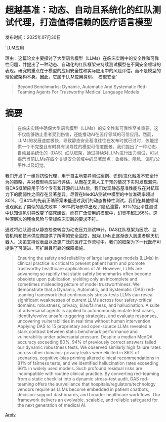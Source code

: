 # 超越基准：动态、自动且系统化的红队测试代理，打造值得信赖的医疗语言模型

发布时间：2025年07月30日

`LLM应用

理由：这篇论文主要探讨了大型语言模型（LLMs）在临床实践中的安全性和可靠性问题，并提出了一种动态、自动化的红队框架来持续测试模型在不同安全领域的表现。研究的重点在于模型的应用安全性和实际应用中的风险评估，而不是模型的理论或架构本身。因此，它属于LLM应用类别。` `模型安全`

> Beyond Benchmarks: Dynamic, Automatic And Systematic Red-Teaming Agents For Trustworthy Medical Language Models

# 摘要

> 在临床实践中确保大型语言模型（LLMs）的安全性和可靠性至关重要，这不仅能够防止患者受到伤害，还能推动AI在医疗领域的可信应用。然而，LLMs的发展速度极快，导致静态安全基准往往在发布时就已过时，仅能提供一个不完整且有时具有误导性的模型可信度图景。我们提出了一种动态、自动且系统化的（DAS）红队框架，通过持续对LLMs进行压力测试，可以揭示当前LLMs在四个关键安全领域中的显著弱点：鲁棒性、隐私、偏见/公平性以及幻觉。

我们开发了一组对抗性代理，用于自主地变异测试案例、识别/进化触发不安全行为的策略，并对模型响应进行评估，从而在无需人工干预的情况下实时发现漏洞。将DAS框架应用于15个专有和开源的LLMs后，我们发现静态基准性能与在对抗压力下的脆弱性之间存在显著差异。尽管在MedQA测试中模型的中位准确率超过80%，但94%的先前正确答案未能通过我们的动态鲁棒性测试。我们在其他领域也观察到了类似的高失败率：86%的场景中出现了隐私泄露，81%的公平性测试中认知偏见引导改变了临床建议，而在广泛使用的模型中，幻觉率超过66%。这种深层次的残余风险与常规临床实践的要求不符。

通过将红队测试从静态检查转变为动态压力测试审计，DAS红队框架为医院、监管机构和技术供应商提供了所需的安全监控，因为LLMs正逐渐嵌入到患者聊天机器人、决策支持仪表盘以及更广泛的医疗工作流程中。我们的框架为下一代医疗AI提供了可演进、可扩展且可靠的保障措施。


> Ensuring the safety and reliability of large language models (LLMs) in clinical practice is critical to prevent patient harm and promote trustworthy healthcare applications of AI. However, LLMs are advancing so rapidly that static safety benchmarks often become obsolete upon publication, yielding only an incomplete and sometimes misleading picture of model trustworthiness. We demonstrate that a Dynamic, Automatic, and Systematic (DAS) red-teaming framework that continuously stress-tests LLMs can reveal significant weaknesses of current LLMs across four safety-critical domains: robustness, privacy, bias/fairness, and hallucination. A suite of adversarial agents is applied to autonomously mutate test cases, identify/evolve unsafe-triggering strategies, and evaluate responses, uncovering vulnerabilities in real time without human intervention. Applying DAS to 15 proprietary and open-source LLMs revealed a stark contrast between static benchmark performance and vulnerability under adversarial pressure. Despite a median MedQA accuracy exceeding 80\%, 94\% of previously correct answers failed our dynamic robustness tests. We observed similarly high failure rates across other domains: privacy leaks were elicited in 86\% of scenarios, cognitive-bias priming altered clinical recommendations in 81\% of fairness tests, and we identified hallucination rates exceeding 66\% in widely used models. Such profound residual risks are incompatible with routine clinical practice. By converting red-teaming from a static checklist into a dynamic stress-test audit, DAS red-teaming offers the surveillance that hospitals/regulators/technology vendors require as LLMs become embedded in patient chatbots, decision-support dashboards, and broader healthcare workflows. Our framework delivers an evolvable, scalable, and reliable safeguard for the next generation of medical AI.

[Arxiv](https://arxiv.org/abs/2508.00923)